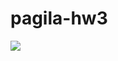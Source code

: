 # pagila-hw3
[![](https://github.com/alex-muehleisen/pagila-hw3/workflows/tests/badge.svg)](https://github.com/alex-muehleisen/pagila-hw3/actions?query=workflow%3Atests)

